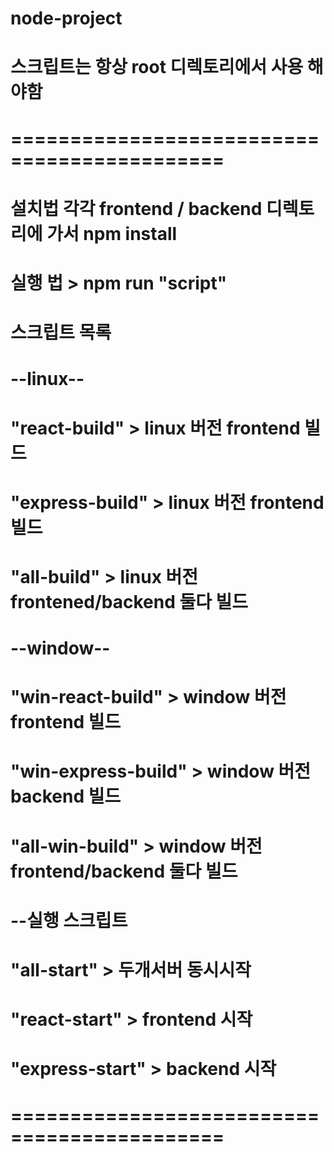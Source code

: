 # node-project

# 스크립트는 항상 root 디렉토리에서 사용 해야함

# ============================================

# 설치법 각각 frontend / backend 디렉토리에 가서 npm install

# 실행 법 > npm run "script"

# 스크립트 목록 
# --linux--
# "react-build" > linux 버전 frontend 빌드
# "express-build" > linux 버전 frontend 빌드
# "all-build" > linux 버전 frontened/backend 둘다 빌드

# --window--
# "win-react-build" > window 버전 frontend 빌드
# "win-express-build" > window 버전 backend 빌드
# "all-win-build" > window 버전 frontend/backend 둘다 빌드

# --실행 스크립트
# "all-start" >  두개서버 동시시작
# "react-start" > frontend 시작
# "express-start" > backend 시작

# ============================================